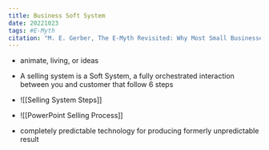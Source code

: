 ```yaml
---
title: Business Soft System
date: 20221023
tags: #E-Myth
citation: "M. E. Gerber, The E-Myth Revisited: Why Most Small Businesses Don’t Work and What to Do About It. Harper Collins, 2009."
---
```


- animate, living, or ideas
- A selling system is a Soft System, a fully orchestrated interaction between you and customer that follow 6 steps
- ![[Selling System Steps]]

- ![[PowerPoint Selling Process]]
- completely predictable technology for producing formerly unpredictable result